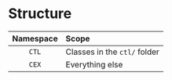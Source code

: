 # Structure
| Namespace | Scope |
|:---------:|:------|
| `CTL` | Classes in the `ctl/` folder |
| `CEX` | Everything else |
